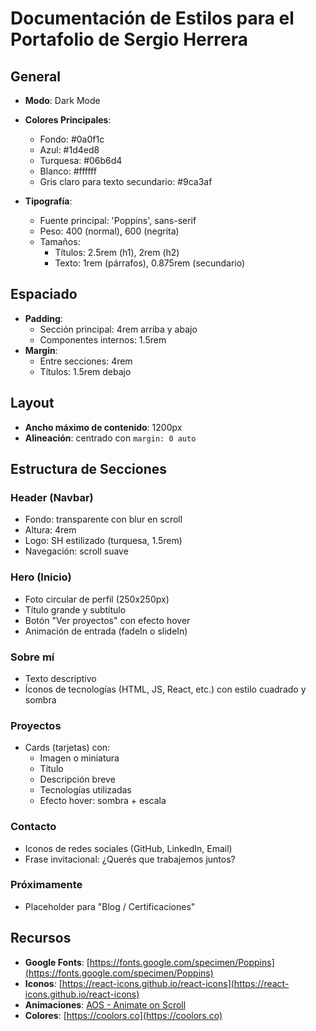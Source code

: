 
# Documentación de Estilos para el Portafolio de Sergio Herrera

## General
- **Modo**: Dark Mode
- **Colores Principales**:
  - Fondo: #0a0f1c
  - Azul: #1d4ed8
  - Turquesa: #06b6d4
  - Blanco: #ffffff
  - Gris claro para texto secundario: #9ca3af

- **Tipografía**:
  - Fuente principal: 'Poppins', sans-serif
  - Peso: 400 (normal), 600 (negrita)
  - Tamaños: 
    - Títulos: 2.5rem (h1), 2rem (h2)
    - Texto: 1rem (párrafos), 0.875rem (secundario)

## Espaciado
- **Padding**:
  - Sección principal: 4rem arriba y abajo
  - Componentes internos: 1.5rem
- **Margin**:
  - Entre secciones: 4rem
  - Títulos: 1.5rem debajo

## Layout
- **Ancho máximo de contenido**: 1200px
- **Alineación**: centrado con `margin: 0 auto`

## Estructura de Secciones
### Header (Navbar)
- Fondo: transparente con blur en scroll
- Altura: 4rem
- Logo: SH estilizado (turquesa, 1.5rem)
- Navegación: scroll suave

### Hero (Inicio)
- Foto circular de perfil (250x250px)
- Título grande y subtítulo
- Botón "Ver proyectos" con efecto hover
- Animación de entrada (fadeIn o slideIn)

### Sobre mí
- Texto descriptivo
- Íconos de tecnologías (HTML, JS, React, etc.) con estilo cuadrado y sombra

### Proyectos
- Cards (tarjetas) con:
  - Imagen o miniatura
  - Título
  - Descripción breve
  - Tecnologías utilizadas
  - Efecto hover: sombra + escala

### Contacto
- Iconos de redes sociales (GitHub, LinkedIn, Email)
- Frase invitacional: ¿Querés que trabajemos juntos?

### Próximamente
- Placeholder para "Blog / Certificaciones"

## Recursos
- **Google Fonts**: [https://fonts.google.com/specimen/Poppins](https://fonts.google.com/specimen/Poppins)
- **Iconos**: [https://react-icons.github.io/react-icons](https://react-icons.github.io/react-icons)
- **Animaciones**: [AOS - Animate on Scroll](https://michalsnik.github.io/aos/)
- **Colores**: [https://coolors.co](https://coolors.co)
